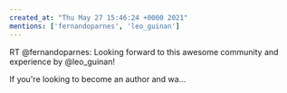 ```yaml
---
created_at: "Thu May 27 15:46:24 +0000 2021"
mentions: ['fernandoparnes', 'leo_guinan']
---
```


RT @fernandoparnes: Looking forward to this awesome community and experience by @leo_guinan! 

If you're looking to become an author and wa…